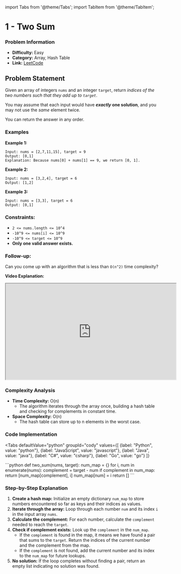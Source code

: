 import Tabs from '@theme/Tabs';
import TabItem from '@theme/TabItem';

# 1 - Two Sum

### Problem Information
- **Difficulty:** Easy
- **Category:** Array, Hash Table
- **Link:** [LeetCode](https://leetcode.com/problems/two-sum/)

## Problem Statement

Given an array of integers `nums` and an integer `target`, return *indices of the two numbers such that they add up to `target`*.

You may assume that each input would have **<em>exactly</em> one solution**, and you may not use the *same* element twice.

You can return the answer in any order.

### Examples
**Example 1:**

```
Input: nums = [2,7,11,15], target = 9
Output: [0,1]
Explanation: Because nums[0] + nums[1] == 9, we return [0, 1].
```

**Example 2:**

```
Input: nums = [3,2,4], target = 6
Output: [1,2]
```

**Example 3:**

```
Input: nums = [3,3], target = 6
Output: [0,1]
```

### Constraints:
- `2 <= nums.length <= 10^4`
- `-10^9 <= nums[i] <= 10^9`
- `-10^9 <= target <= 10^9`
- **Only one valid answer exists.**

### Follow-up:  
Can you come up with an algorithm that is less than `O(n^2)` time complexity?

**Video Explanation:**
<iframe 
  width="560"
  height="315"
  src="https://www.youtube.com/embed/UXDSeD9mN-k" 
  allow="accelerometer; autoplay; clipboard-write; encrypted-media; gyroscope; picture-in-picture; web-share" 
  allowfullscreen>
</iframe>

### Complexity Analysis
- **Time Complexity:** O(n)
  - The algorithm iterates through the array once, building a hash table and checking for complements in constant time.
- **Space Complexity:** O(n)
  - The hash table can store up to n elements in the worst case.

### Code Implementation

<Tabs
  defaultValue="python"
  groupId="cody"
  values={[
    {label: "Python", value: "python"},
    {label: "JavaScript", value: "javascript"},
    {label: "Java", value: "java"},
    {label: "C#", value: "csharp"},
    {label: "Go", value: "go"}
  ]}
>

<TabItem value="python">
```python
def two_sum(nums, target):
    num_map = {}
    for i, num in enumerate(nums):
        complement = target - num
        if complement in num_map:
            return [num_map[complement], i]
        num_map[num] = i
    return []
```
</TabItem>

</Tabs>

### Step-by-Step Explanation
1. **Create a hash map:** Initialize an empty dictionary `num_map` to store numbers encountered so far as keys and their indices as values.
2. **Iterate through the array:** Loop through each number `num` and its index `i` in the input array `nums`.
3. **Calculate the complement:** For each number, calculate the `complement` needed to reach the `target`.
4. **Check if complement exists:** Look up the `complement` in the `num_map`.
    - If the `complement` is found in the map, it means we have found a pair that sums to the `target`. Return the indices of the current number and the complement from the map.
    - If the `complement` is not found, add the current number and its index to the `num_map` for future lookups.
5. **No solution:** If the loop completes without finding a pair, return an empty list indicating no solution was found.



